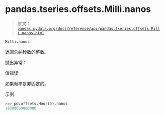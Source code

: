 # pandas.tseries.offsets.Milli.nanos

> 原文：[`pandas.pydata.org/docs/reference/api/pandas.tseries.offsets.Milli.nanos.html`](https://pandas.pydata.org/docs/reference/api/pandas.tseries.offsets.Milli.nanos.html)

```py
Milli.nanos
```

返回总纳秒数的整数。

抛出异常：

值错误

如果频率是非固定的。

示例

```py
>>> pd.offsets.Hour(5).nanos
18000000000000 
```
